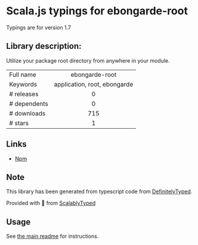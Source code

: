 
# Scala.js typings for ebongarde-root

Typings are for version 1.7

## Library description:
Utilize your package root directory from anywhere in your module.

|                    |                 |
| ------------------ | :-------------: |
| Full name          | ebongarde-root |
| Keywords           | application, root, ebongarde |
| # releases         | 0 |
| # dependents       | 0 |
| # downloads        | 715 |
| # stars            | 1 |

## Links
- [Npm](https://www.npmjs.com/package/ebongarde-root)
    


## Note
This library has been generated from typescript code from [DefinitelyTyped](https://definitelytyped.org).

Provided with :purple_heart: from [ScalablyTyped](https://github.com/oyvindberg/ScalablyTyped)

## Usage
See [the main readme](../../readme.md) for instructions.


